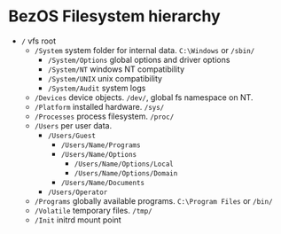 # BezOS Filesystem hierarchy

* `/` vfs root
    * `/System` system folder for internal data. `C:\Windows` or `/sbin/`
        * `/System/Options` global options and driver options
        * `/System/NT` windows NT compatibility
        * `/System/UNIX` unix compatibility
        * `/System/Audit` system logs
    * `/Devices` device objects. `/dev/`, global fs namespace on NT.
    * `/Platform` installed hardware. `/sys/`
    * `/Processes` process filesystem. `/proc/`
    * `/Users` per user data.
        * `/Users/Guest`
            * `/Users/Name/Programs`
            * `/Users/Name/Options`
                * `/Users/Name/Options/Local`
                * `/Users/Name/Options/Domain`
            * `/Users/Name/Documents`
        * `/Users/Operator`
    * `/Programs` globally available programs. `C:\Program Files` or `/bin/`
    * `/Volatile` temporary files. `/tmp/`
    * `/Init` initrd mount point
